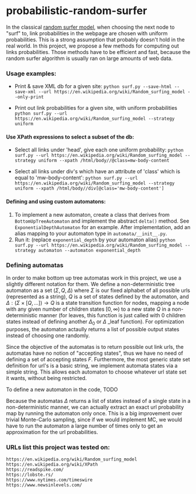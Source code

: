 # probabilistic-random-surfer

In the classical [random surfer model](https://www.cs.cmu.edu/~avrim/Papers/webgraph.pdf), when choosing the next node to "surf" to, link probabilities in the webpage are chosen with uniform probabilities. This is a strong assumption that probably doesn't hold in the real world. In this project, we propose a few methods for computing out links probabilities. Those methods have to be efficient and fast, because the random surfer algorithm is usually ran on large amounts of web data. 

### Usage examples:

* Print & save XML db for a given site:
`python surf.py --save-html --save-xml --url https://en.wikipedia.org/wiki/Random_surfing_model --only-print`

* Print out link probabilities for a given site, with uniform probabilities
`python surf.py --url https://en.wikipedia.org/wiki/Random_surfing_model --strategy uniform`

#### Use XPath expressions to select a subset of the db:

* Select all links under 'head', give each one uniform probability:
`python surf.py --url https://en.wikipedia.org/wiki/Random_surfing_model --strategy uniform --xpath /html/body//@class=mw-body-content`

* Select all links under div's which have an attribute of 'class' which is equal to 'mw-body-content':
`python surf.py --url https://en.wikipedia.org/wiki/Random_surfing_model --strategy uniform --xpath /html/body//div[@class='mw-body-content']`

#### Defining and using custom automatons:
1. To implement a new automaton, create a class that derives from `BottomUpTreeAutomaton` and implement the abstract `delta()` method. See `ExponentialDepthAutomaton` for an example. After implementation, add an alias mapping to your automaton type in `automata/__init__.py`.
2. Run it: (replace `exponential_depth` by your automaton alias)
`python surf.py --url https://en.wikipedia.org/wiki/Random_surfing_model --strategy automaton --automaton exponential_depth`

### Defining automatas
In order to make bottom up tree automatas work in this project, we use a slightly different notation for them. We define a non-deterministic tree automaton as a set $(\Sigma, Q, \Delta)$ where $\Sigma$ is our fixed alphabet of all possible urls (represented as a string), $Q$ is a set of states defined by the automaton, and $\Delta: (\Sigma \times [Q, ...])\rightarrow Q$ is a state transition function for nodes, mapping a node with any given number of children states $[0, \infty)$ to a new state $Q$ in a non-deterministic manner (for leaves, this function is just called with 0 children states instead of defining another $\Delta_0$ or $\Delta$ _leaf function). For optimization purposes, the automaton actaully returns a list of possible output states instead of choosing one randomly.

Since the objective of the automatas is to return possible out link urls, the automatas have no notion of "accepting states", thus we have no need of defining a set of accepting states $F$. Furthermore, the most generic state set definition for url's is a basic string, we implement automata states via a simple string. This allows each automaton to choose whatever url state set it wants, without being restricted.

To define a new automaton in the code, TODO

Because the automatas $\Delta$ returns a list of states instead of a single state in a non-deterministic manner, we can actually extract an exact url probability map by running the automaton only once. This is a big improvement over trivial Monte-Carlo sampling, since if we would implement MC, we would have to run the automaton a large number of times only to get an approximation for the url probabilities.


### URLs list this project was tested on:
```
https://en.wikipedia.org/wiki/Random_surfing_model
https://en.wikipedia.org/wiki/XPath
https://readspike.com/
https://lobste.rs/
https://www.nytimes.com/timeswire
https://www.newsinlevels.com/
```